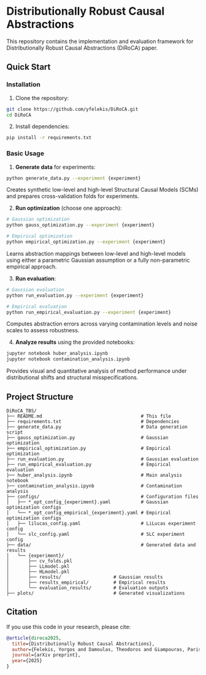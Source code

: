 # Distributionally Robust Causal Abstractions

This repository contains the implementation and evaluation framework for Distributionally Robust Causal Abstractions (DiRoCA) paper.

## Quick Start

### Installation

1. Clone the repository:
```bash
git clone https://github.com/yfelekis/DiRoCA.git
cd DiRoCA
```

2. Install dependencies:
```bash
pip install -r requirements.txt
```

### Basic Usage

1. **Generate data** for experiments:
```bash
python generate_data.py --experiment {experiment}
```
Creates synthetic low-level and high-level Structural Causal Models (SCMs) and prepares cross-validation folds for experiments.


2. **Run optimization** (choose one approach):
```bash
# Gaussian optimization
python gauss_optimization.py --experiment {experiment}

# Empirical optimization  
python empirical_optimization.py --experiment {experiment}
```
Learns abstraction mappings between low-level and high-level models using either a parametric Gaussian assumption or a fully non-parametric empirical approach.


3. **Run evaluation**:
```bash
# Gaussian evaluation
python run_evaluation.py --experiment {experiment}

# Empirical evaluation
python run_empirical_evaluation.py --experiment {experiment}
```
Computes abstraction errors across varying contamination levels and noise scales to assess robustness.


4. **Analyze results** using the provided notebooks:
```bash
jupyter notebook huber_analysis.ipynb
jupyter notebook contamination_analysis.ipynb
```
Provides visual and quantitative analysis of method performance under distributional shifts and structural misspecifications.


## Project Structure

```
DiRoCA_TBS/
├── README.md                                    # This file
├── requirements.txt                             # Dependencies
├── generate_data.py                             # Data generation script
├── gauss_optimization.py                        # Gaussian optimization
├── empirical_optimization.py                    # Empirical optimization
├── run_evaluation.py                            # Gaussian evaluation
├── run_empirical_evaluation.py                  # Empirical evaluation
├── huber_analysis.ipynb                         # Main analysis notebook
├── contamination_analysis.ipynb                 # Contamination analysis
├── configs/                                     # Configuration files
│   ├── *_opt_config_{experiment}.yaml           # Gaussian optimization configs
│   └── *_opt_config_empirical_{experiment}.yaml # Empirical optimization configs
│   ├── lilucas_config.yaml                      # LiLucas experiment config
│   └── slc_config.yaml                          # SLC experiment config
├── data/                                        # Generated data and results
│   └── {experiment}/
│       ├── cv_folds.pkl
│       ├── LLmodel.pkl
│       ├── HLmodel.pkl
│       ├── results/                   # Gaussian results
│       ├── results_empirical/         # Empirical results
│       └── evaluation_results/        # Evaluation outputs
├── plots/                             # Generated visualizations
```


## Citation

If you use this code in your research, please cite:

```bibtex
@article{diroca2025,
  title={Distributionally Robust Causal Abstractions},
  author={Felekis, Yorgos and Damoulas, Theodoros and Giampouras, Paris},
  journal={arXiv preprint},
  year={2025}
}
```